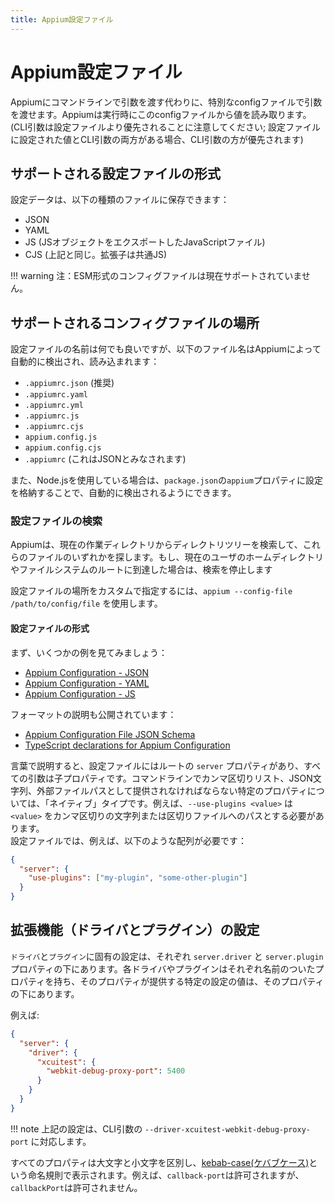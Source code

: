 ```yaml
---
title: Appium設定ファイル
---
```


# Appium設定ファイル

<!-- Instead of passing arguments on the command line to Appium, you may add them to a special config file. Appium will read values from this config file when it runs. (Please note that CLI arguments have _precedence_ over configuration files; if a value is set in a config file _and_ via CLI argument, the CLI argument is preferred.) -->
Appiumにコマンドラインで引数を渡す代わりに、特別なconfigファイルで引数を渡せます。Appiumは実行時にこのconfigファイルから値を読み取ります。(CLI引数は設定ファイルより優先されることに注意してください; 設定ファイルに設定された値とCLI引数の両方がある場合、CLI引数の方が優先されます)

<!-- ## Supported Config File Formats -->
## サポートされる設定ファイルの形式

<!-- You can store your config data in the following kinds of files: -->
設定データは、以下の種類のファイルに保存できます：

- JSON
- YAML
- JS (JSオブジェクトをエクスポートしたJavaScriptファイル)
- CJS (上記と同じ。拡張子は共通JS)

<!-- !!! warning -->

<!-- Note: Configuration files in ESM format are not currently supported. -->

!!! warning
    注：ESM形式のコンフィグファイルは現在サポートされていません。

<!-- ## Supported Config File Locations -->
## サポートされるコンフィグファイルの場所

<!-- Configuration files can be named anything, but the following filenames will be automatically discovered and loaded by Appium: -->
設定ファイルの名前は何でも良いですが、以下のファイル名はAppiumによって自動的に検出され、読み込まれます：

- `.appiumrc.json` (推奨)
- `.appiumrc.yaml`
- `.appiumrc.yml`
- `.appiumrc.js`
- `.appiumrc.cjs`
- `appium.config.js`
- `appium.config.cjs`
- `.appiumrc` (これはJSONとみなされます)

<!-- Further, _if your project uses Node.js,_ you can use store the configuration inside an `appium` property in your `package.json` and it will be automatically discovered. -->
また、Node.jsを使用している場合は、`package.json`の`appium`プロパティに設定を格納することで、自動的に検出されるようにできます。

<!-- ### Config File Search -->
### 設定ファイルの検索

<!-- Appium will search _up_ the directory tree from the current working directory for one of these files. If it reaches the current user's home directory or filesystem root, it will stop looking. -->
Appiumは、現在の作業ディレクトリからディレクトリツリーを検索して、これらのファイルのいずれかを探します。もし、現在のユーザのホームディレクトリやファイルシステムのルートに到達した場合は、検索を停止します

<!-- To specify a _custom_ location for your config file, use `appium --config-file /path/to/config/file`. -->
設定ファイルの場所をカスタムで指定するには、`appium --config-file /path/to/config/file` を使用します。

<!-- #### Configuration File Format -->
#### 設定ファイルの形式

<!-- First, you might want to look at some examples: -->
まず、いくつかの例を見てみましょう：

- [Appium Configuration - JSON](https://github.com/appium/appium/blob/master/packages/appium/sample-code/appium.config.sample.json)
- [Appium Configuration - YAML](https://github.com/appium/appium/blob/master/packages/appium/sample-code/appium.config.sample.yaml)
- [Appium Configuration - JS](https://github.com/appium/appium/blob/master/packages/appium/sample-code/appium.config.sample.js)

<!-- A description of the format is available, as well: -->
フォーマットの説明も公開されています：

- [Appium Configuration File JSON Schema](https://github.com/appium/appium/blob/master/packages/schema/lib/appium-config.schema.json)
- [TypeScript declarations for Appium Configuration](https://github.com/appium/appium/blob/master/packages/types/lib/config.ts)

<!-- To describe in words, the config file will have a root `server` property, and all arguments are child properties. For certain properties which must be supplied on the command-line as comma-delimited lists, JSON strings, and/or external filepaths, these instead will be of their "native" type. For example, `--use-plugins <value>` needs `<value>` to be comma-delimited string or path to a delimited file. However, the config file just wants an array, e.g.,: -->
言葉で説明すると、設定ファイルにはルートの `server` プロパティがあり、すべての引数は子プロパティです。コマンドラインでカンマ区切りリスト、JSON文字列、外部ファイルパスとして提供されなければならない特定のプロパティについては、「ネイティブ」タイプです。例えば、`--use-plugins <value>` は `<value>` をカンマ区切りの文字列または区切りファイルへのパスとする必要があります。   
設定ファイルでは、例えば、以下のような配列が必要です：

```json
{
  "server": {
    "use-plugins": ["my-plugin", "some-other-plugin"]
  }
}
```

<!-- ## Configuring extensions (drivers and plugins) -->
## 拡張機能（ドライバとプラグイン）の設定

<!-- For `driver`-and-`plugin`-specific configuration, these live under the `server.driver` and `server.plugin` properties, respectively. Each driver or plugin will have its own named property, and the values of any specific configuration it provides are under this. 
For example: -->
`ドライバ`と`プラグイン`に固有の設定は、それぞれ `server.driver` と `server.plugin` プロパティの下にあります。各ドライバやプラグインはそれぞれ名前のついたプロパティを持ち、そのプロパティが提供する特定の設定の値は、そのプロパティの下にあります。

例えば:

```json
{
  "server": {
    "driver": {
      "xcuitest": {
        "webkit-debug-proxy-port": 5400
      }
    }
  }
}
```

<!-- !!! note -->

<!-- The above configuration corresponds to the `--driver-xcuitest-webkit-debug-proxy-port` CLI argument. -->
!!! note
    上記の設定は、CLI引数の `--driver-xcuitest-webkit-debug-proxy-port` に対応します。

<!-- All properties are case-sensitive and will be in [kebab-case](https://en.wikipedia.org/wiki/Naming_convention_(programming)#Delimiter-separated_words). For example, `callback-port` is allowed, but `callbackPort` is not. -->
すべてのプロパティは大文字と小文字を区別し、[kebab-case(ケバブケース)](https://en.wikipedia.org/wiki/Naming_convention_(programming)#Delimiter-separated_words)という命名規則で表示されます。例えば、`callback-port`は許可されますが、`callbackPort`は許可されません。
